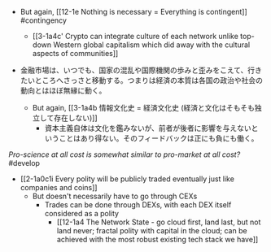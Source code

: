 - But again, [[12-1e Nothing is necessary = Everything is contingent]] #contingency
	- [[3-1a4c' Crypto can integrate culture of each network unlike top-down Western global capitalism which did away with the cultural aspects of communities]]

- 金融市場は、いつでも、国家の混乱や国際機関の歩みと歪みをこえて、行きたいところへさっさと移動する。つまりは経済の本質は各国の政治や社会の動向とはほぼ無縁に動く。
	- But again, [[3-1a4b 情報文化史 = 経済文化史 (経済と文化はそもそも独立して存在しない)]]
		- 資本主義自体は文化を鑑みないが、前者が後者に影響を与えないということはあり得ない。そのフィードバックは正にも負にも働く。

*Pro-science at all cost is somewhat similar to pro-market at all cost?* #develop 

- [[2-1a0c1i Every polity will be publicly traded eventually just like companies and coins]]
	- But doesn't necessarily have to go through CEXs
		- Trades can be done through DEXs, with each DEX itself considered as a polity
			- [[12-1a4 The Network State - go cloud first, land last, but not land never; fractal polity with capital in the cloud; can be achieved with the most robust existing tech stack we have]]

